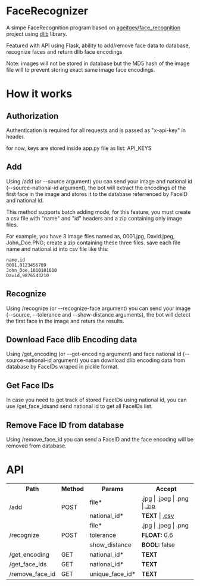 # FaceRecognizer
A simpe FaceRecognition program based on [ageitgey/face_recognition](https://github.com/ageitgey/face_recognition) project using [dlib](http://dlib.net/) library.

Featured with API using Flask, ability to add/remove face data to database, recognize faces and return dlib face encodings

Note: images will not be stored in database but the MD5 hash of the image file will to prevent storing exact same image face encodings.
# How it works

## Authorization
Authentication is required for all requests and is passed as "x-api-key" in header.

for now, keys are stored inside app.py file as list: API_KEYS

## Add
Using /add (or --source argument) you can send your image and national id (--source-national-id argument), the bot will extract the encodings of the first face in the image and stores it to the database referrenced by FaceID and national id.

This method supports batch adding mode, for this feature, you must create a csv file with "name" and "id" headers and a zip containing only image files.

For example, you have 3 image files named as, 0001.jpg, David.jpeg, John_Doe.PNG; create a zip containing these three files. save each file name and national id into csv file like this:
```csv
name,id
0001,0123456789
John_Doe,1010101010
David,9876543210
```

## Recognize
Using /recognize (or --recognize-face argument) you can send your image (--source, --tolerance and --show-distance arguments), the bot will detect the first face in the image and returs the results.

## Download Face dlib Encoding data
Using /get_encoding (or --get-encoding argument) and face national id (--source-national-id argument) you can download dlib encoding data from database by FaceIDs wraped in pickle format.

## Get Face IDs
In case you need to get track of stored FaceIDs using national id, you can use /get_face_idsand send national id to get all FaceIDs list.

## Remove Face ID from database
Using /remove_face_id you can send a FaceID and the face encoding will be removed from database.

# API

<table>
  <tr>
    <th>Path</th>
    <th>Method</th>
    <th>Params</th>
    <th>Accept</th>
  </tr>
  
  <tr>
    <td rowspan="2">/add</td>
    <td rowspan="2">POST</td>
    <td>file*</td>
    <td>.jpg | .jpeg | .png | <ins>.zip</ins></td>
  </tr>
  <tr>
    <td>national_id*</td>
    <td><strong>TEXT</strong> | <ins>.csv</ins></td>
  </tr>
  
  <tr>
    <td rowspan="3">/recognize</td>
    <td rowspan="3">POST</td>
    <td>file*</td>
    <td>.jpg | .jpeg | .png</td>
  </tr>
  <tr>
    <td>tolerance</td>
    <td><strong>FLOAT:</strong> 0.6</td>
  </tr>
  <tr>
    <td>show_distance</td>
    <td><strong>BOOL:</strong> false</td>
  </tr>
  
  <tr>
    <td>/get_encoding</td>
    <td>GET</td>
    <td>national_id*</td>
    <td><strong>TEXT</strong></td>
  </tr>
  
  <tr>
    <td>/get_face_ids</td>
    <td>GET</td>
    <td>national_id*</td>
    <td><strong>TEXT</strong></td>
  </tr>
  
  <tr>
    <td>/remove_face_id</td>
    <td>GET</td>
    <td>unique_face_id*</td>
    <td><strong>TEXT</strong></td>
  </tr>
</table>

